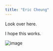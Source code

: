 ```yaml
---
title: "Eric Cheung"
---
```


Look over here.

I hope this works.

![image](https://user-images.githubusercontent.com/84049109/119421849-a5bee200-bccd-11eb-9a6c-7e6eae9e6652.png)

